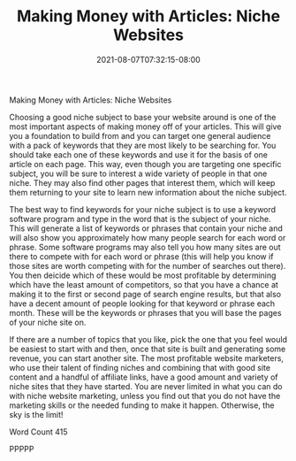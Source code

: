 ﻿---
title: "Making Money with Articles: Niche Websites"
date: 2021-08-07T07:32:15-08:00
description: "Making Money With Articles Tips for Web Success"
featured_image: "/images/Making Money With Articles.jpg"
tags: ["Making Money With Articles"]
---

Making Money with Articles: Niche Websites

Choosing a good niche subject to base your website around is one of the most important aspects of making money off of your articles. This will give you a foundation to build from and you can target one general audience with a pack of keywords that they are most likely to be searching for. You should take each one of these keywords and use it for the basis of one article on each page. This way, even though you are targeting one specific subject, you will be sure to interest a wide variety of people in that one niche. They may also find other pages that interest them, which will keep them returning to your site to learn new information about the niche subject.

The best way to find keywords for your niche subject is to use a keyword software program and type in the word that is the subject of your niche. This will generate a list of keywords or phrases that contain your niche and will also show you approximately how many people search for each word or phrase. Some software programs may also tell you how many sites are out there to compete with for each word or phrase (this will help you know if those sites are worth competing with for the number of searches out there). You then deicide which of these would be most profitable by determining which have the least amount of competitors, so that you have a chance at making it to the first or second page of search engine results, but that also have a decent amount of people looking for that keyword or phrase each month. These will be the keywords or phrases that you will base the pages of your niche site on. 

If there are a number of topics that you like, pick the one that you feel would be easiest to start with and then, once that site is built and generating some revenue, you can start another site. The most profitable website marketers, who use their talent of finding niches and combining that with good site content and a handful of affiliate links, have a good amount and variety of niche sites that they have started. You are never limited in what you can do with niche website marketing, unless you find out that you do not have the marketing skills or the needed funding to make it happen. Otherwise, the sky is the limit!

Word Count 415

PPPPP
